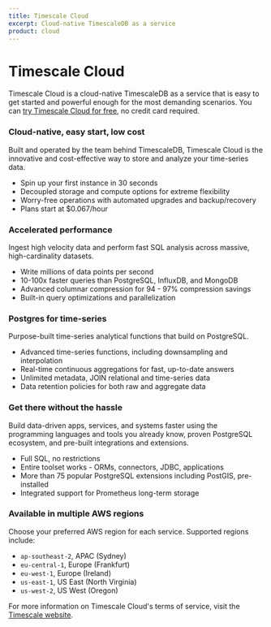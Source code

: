 ```yaml
---
title: Timescale Cloud
excerpt: Cloud-native TimescaleDB as a service
product: cloud
---
```


# Timescale Cloud

Timescale Cloud is a cloud-native TimescaleDB as a service that is easy to get 
started and powerful enough for the most demanding scenarios. You can 
[try Timescale Cloud for free][sign-up], no credit card required.

### Cloud-native, easy start, low cost
Built and operated by the team behind TimescaleDB, Timescale Cloud is the 
innovative and cost-effective way to store and analyze your time-series data.
 * Spin up your first instance in 30 seconds
 * Decoupled storage and compute options for extreme flexibility
 * Worry-free operations with automated upgrades and backup/recovery
 * Plans start at $0.067/hour

### Accelerated performance
Ingest high velocity data and perform fast SQL analysis across massive, high-cardinality datasets.
 * Write millions of data points per second
 * 10-100x faster queries than PostgreSQL, InfluxDB, and MongoDB
 * Advanced columnar compression for 94 - 97% compression savings
 * Built-in query optimizations and parallelization

### Postgres for time-series
Purpose-built time-series analytical functions that build on PostgreSQL.
 * Advanced time-series functions, including downsampling and interpolation
 * Real-time continuous aggregations for fast, up-to-date answers
 * Unlimited metadata, JOIN relational and time-series data
 * Data retention policies for both raw and aggregate data

### Get there without the hassle
Build data-driven apps, services, and systems faster using the programming languages 
and tools you already know, proven PostgreSQL ecosystem, and pre-built integrations 
and extensions.
 * Full SQL, no restrictions
 * Entire toolset works - ORMs, connectors, JDBC, applications
 * More than 75 popular PostgreSQL extensions including PostGIS, pre-installed
 * Integrated support for Prometheus long-term storage 

### Available in multiple AWS regions
Choose your preferred AWS region for each service. Supported regions include:
*   `ap-southeast-2`, APAC (Sydney)
*   `eu-central-1`, Europe (Frankfurt)
*   `eu-west-1`, Europe (Ireland)
*   `us-east-1`, US East (North Virginia)
*   `us-west-2`, US West (Oregon)

For more information on Timescale Cloud's terms of service, visit the [Timescale website][tos].


 [sign-up]: https://console.cloud.timescale.com/signup
 [tos]: https://www.timescale.com/legal/timescale-cloud-terms-of-service

